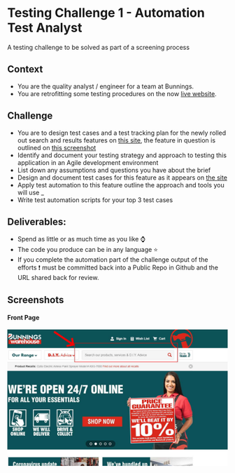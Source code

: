 # Testing Challenge 1 - Automation Test Analyst 
A testing  challenge to be solved as part of a screening process

## Context
- You are the quality analyst / engineer for a team at Bunnings.
- You are retrofitting some testing procedures on the now [live website](https://www.bunnings.com.au/).



## Challenge
- You are to design test cases and a test tracking plan for the newly rolled out search and results features on [this site](https://www.bunnings.com.au/), the feature in question is outlined on [this screenshot](#front-page)
- Identify and document your testing strategy and approach to testing this application in an Agile development environment
- List down any assumptions and questions you have about the brief
- Design and document test cases for this feature as it appears on [the site](https://www.bunnings.com.au/)
- Apply test automation to this feature outline the approach and tools you will use _
- Write test automation scripts for your top 3 test cases   

## Deliverables:
- Spend as little or as much time as you like ⌚
- The code you produce can be in any language ⭐
- If you complete the automation part of the challenge output of the efforts ❗ must be committed back into a Public Repo in Github and the URL shared back for review.

## Screenshots
#### Front Page
![Front Page](/images/website-front-page.jpg "front page")


